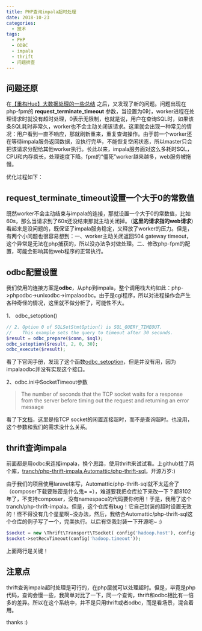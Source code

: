```yaml
---
title: PHP查询impala超时处理
date: 2018-10-23
categories:
  - 技术
tags: 
  - PHP
  - ODBC
  - impala
  - thrift
  - 问题排查
---
```


## 问题还原

在[【重构Hue】大数据处理的一些总结](http://funsoul.org/2017/12/27/【重构Hue】大数据处理的一些总结/ "【重构Hue】大数据处理的一些总结") 之后，又发现了新的问题。问题出现在php-fpm的 **request_terminate_timeout** 参数，当设置为0时，worker进程在处理请求时就没有超时处理，0表示无限制，也就是说，用户在查询SQL时，如果该条SQL耗时非常久，worker也不会主动关闭该请求。这里就会出现一种常见的情况：用户看到一直不响应，那就刷新重来，重复查询操作。由于前一个worker还在等待impala服务返回数据，没执行完毕，不能恢复空闲状态，所以master只会把该请求分配给其他worker执行。长此以来，impala服务面对这么多耗时SQL，CPU和内存疯长，处理速度下降。fpm的“僵死”worker越来越多，web服务被拖慢。

优化过程如下：

## request_terminate_timeout设置一个大于0的常数值

既然worker不会主动结束与impala的连接，那就设置一个大于0的常数值，比如60s，那么当请求到了60s还没结束那就主动关闭掉。（**这里的请求指的web请求**）看起来是没问题的，既保证了impala服务稳定，又释放了worker的压力。但是，有两个小问题也很容易想到：一、worker主动关闭返回504 gateway timeout，这个异常是无法在php捕获的，所以没办法争对做处理。二、修改php-fpm的配置，可能会影响其他web程序的正常执行。

## odbc配置设置

我们使用的连接方案是**odbc**，从php到impala，整个调用栈大约如此：php->phpodbc->unixodbc->impalaodbc。由于是cgi程序，所以对进程操作会产生各种奇怪的情况，这里就不做分析了，可能性不大。

1、 odbc_setoption()

```php
// 2. Option 0 of SQLSetStmtOption() is SQL_QUERY_TIMEOUT.
//    This example sets the query to timeout after 30 seconds.
$result = odbc_prepare($conn, $sql);
odbc_setoption($result, 2, 0, 30);
odbc_execute($result);
```

看了下官网手册，发现了这个函数[odbc_setoption](http://php.net/manual/zh/function.odbc-setoption.php)，但是并没有用，因为impalaodbc并没有实现这个接口。

2、odbc.ini中SocketTimeout参数

>The number of seconds that the TCP socket waits for a response from the server before timing out the request and returning an error message

看了下[文档](https://www.cloudera.com/documentation/other/connectors/impala-odbc/latest/Cloudera-ODBC-Driver-for-Impala-Install-Guide.pdf)，这里是指TCP socket的闲置连接超时，而不是查询超时。也没用，这个参数和我们的需求没什么关系。

## thrift查询impala

前面都是用odbc来连接impala，换个思路，使用thrift来试试看。上github找了两个库，[tranch/php-thrift-impala](https://github.com/tranch/php-thrift-impala),[Automattic/php-thrift-sql](https://github.com/Automattic/php-thrift-sql)。开源万岁:)

由于我们的项目使用laravel来写，Automattic/php-thrift-sql就不太适合了（composer下载要账密是什么鬼= =），难道要我把仓库拉下来改一下？都8102年了，不支持composer，没有namespace的代码要你何用！于是，我用了这个tranch/php-thrift-impala。但是，这个仓库有bug！它自己封装的超时设置无效的！怪不得没有几个星星啊~没办法，然后，我结合Automattic/php-thrift-sql这个仓库的例子写了一个，完美执行。以后有空我封装一下开源吧~ :)

```php
$socket = new \Thrift\Transport\TSocket( config('hadoop.host'), config('hadoop.thrift_port') );
$socket->setRecvTimeout(config('hadoop.timeout'));
```

上面两行是关键！

## 注意点

thrift查询impala超时处理是可行的，在php层就可以处理超时。但是，毕竟是php代码，查询会慢一些，我简单对比了一下，同一个查询，thrift和odbc相比有一倍多的差异。所以在这个系统中，并不是只用thrift或者odbc，而是看场景，混合着用。

thanks :)